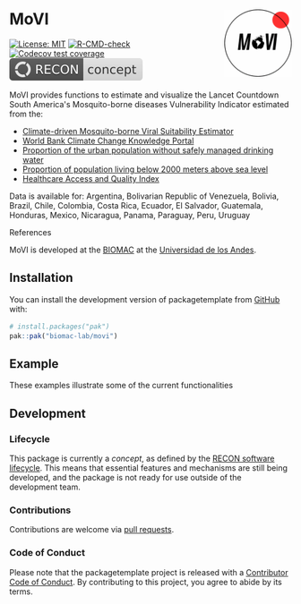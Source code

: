 
<!-- README.md is generated from README.Rmd. Please edit that file. -->
<!-- The code to render this README is stored in .github/workflows/render-readme.yaml -->
<!-- Variables marked with double curly braces will be transformed beforehand: -->
<!-- `packagename` is extracted from the DESCRIPTION file -->
<!-- `gh_repo` is extracted via a special environment variable in GitHub Actions -->

# MoVI <img src="man/figures/logo_movi.PNG" align="right" width="120" />

<!-- badges: start -->

[![License:
MIT](https://img.shields.io/badge/License-MIT-yellow.svg)](https://opensource.org/license/mit/)
[![R-CMD-check](https://github.com/biomac-lab/movi/actions/workflows/R-CMD-check.yaml/badge.svg)](https://github.com/biomac-lab/movi/actions/workflows/R-CMD-check.yaml)
[![Codecov test
coverage](https://codecov.io/gh/biomac-lab/movi/branch/main/graph/badge.svg)](https://app.codecov.io/gh/biomac-lab/movi?branch=main)
[![lifecycle-concept](https://raw.githubusercontent.com/reconverse/reconverse.github.io/master/images/badge-concept.svg)](https://www.reconverse.org/lifecycle.html#concept)
<!-- badges: end -->

MoVI provides functions to estimate and visualize the Lancet Countdown South America's Mosquito-borne diseases Vulnerability Indicator estimated from the:

- [Climate-driven Mosquito-borne Viral Suitability Estimator][1]
- [World Bank Climate Change Knowledge Portal][2]
- [Proportion of the urban population without safely managed drinking water][3]
- [Proportion of population living below 2000 meters above sea level][4]
- [Healthcare Access and Quality Index][5]

Data is available for: Argentina, Bolivarian Republic of Venezuela, Bolivia, Brazil, Chile, Colombia, Costa Rica, Ecuador, El Salvador, Guatemala, Honduras, Mexico, Nicaragua, Panama, Paraguay, Peru, Uruguay

References

[1]: https://doi.org/10.1111/2041-210X.13205

[2]: https://climateknowledgeportal.worldbank.org/

[3]: https://washdata.org/

[4]: https://doi.org/10.1073/pnas.2102463118

[5]: https://ghdx.healthdata.org/gbd-2019

<!-- This sentence is optional and can be removed -->

MoVI is developed at the [BIOMAC](https://ingbiomedica.uniandes.edu.co/es/investigacion/lineas-investigacion/biologia-matematica-computacional) at the [Universidad de los Andes](https://uniandes.edu.co/).

## Installation

You can install the development version of packagetemplate from
[GitHub](https://github.com/) with:

``` r
# install.packages("pak")
pak::pak("biomac-lab/movi")
```

## Example

These examples illustrate some of the current functionalities

## Development

### Lifecycle

This package is currently a *concept*, as defined by the [RECON software
lifecycle](https://www.reconverse.org/lifecycle.html). This means that
essential features and mechanisms are still being developed, and the
package is not ready for use outside of the development team.

### Contributions

Contributions are welcome via [pull
requests](https://github.com/biomac-lab/movi/pulls).

### Code of Conduct

Please note that the packagetemplate project is released with a
[Contributor Code of
Conduct](https://github.com/epiverse-trace/.github/blob/main/CODE_OF_CONDUCT.md).
By contributing to this project, you agree to abide by its terms.
